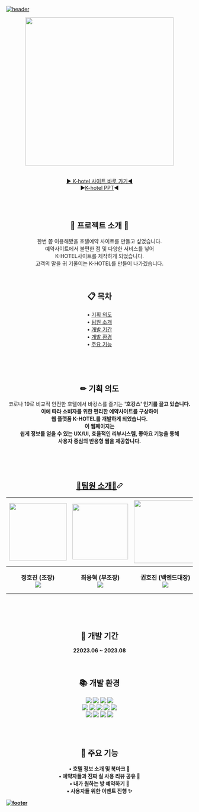  <div data-target="readme-toc.content" class="Box-body px-5 pb-5">
            <article class="markdown-body entry-content container-lg" itemprop="text"><p dir="auto"><a target="_blank" rel="noopener noreferrer nofollow" href="https://camo.githubusercontent.com/babf1b5f01e3ef1e8ac15a5f52eeb3aa90a76c708dc3091c3f475860316e906e/68747470733a2f2f63617073756c652d72656e6465722e76657263656c2e6170702f6170693f747970653d736c69636526636f6c6f723d333837424646266865696768743d31383026746578743d48692c253230746865726525463025394625393125384226666f6e74416c69676e3d373026666f6e74436f6c6f723d66666626726f746174653d313326666f6e74416c69676e593d3235262673656374696f6e3d68656164657226666f6e7453697a653d3630"><img src="https://camo.githubusercontent.com/babf1b5f01e3ef1e8ac15a5f52eeb3aa90a76c708dc3091c3f475860316e906e/68747470733a2f2f63617073756c652d72656e6465722e76657263656c2e6170702f6170693f747970653d736c69636526636f6c6f723d333837424646266865696768743d31383026746578743d48692c253230746865726525463025394625393125384226666f6e74416c69676e3d373026666f6e74436f6c6f723d66666626726f746174653d313326666f6e74416c69676e593d3235262673656374696f6e3d68656164657226666f6e7453697a653d3630" alt="header" data-canonical-src="https://capsule-render.vercel.app/api?type=slice&amp;color=#c471ed;height=180&amp;text=Hi,%20there🎈%F0%9F%91%8B&amp;fontAlign=70&amp;fontColor=fff&amp;rotate=13&amp;fontAlignY=25&amp;&amp;section=header&amp;fontSize=60" style="max-width: 100%;"></a></p>
              
<div align="center" dir="auto">
  <a target="_blank" rel="noopener noreferrer" href="https://github-production-user-asset-6210df.s3.amazonaws.com/130814431/276494784-9b33fe28-2c91-458b-98ac-be2d6d469535.png?X-Amz-Algorithm=AWS4-HMAC-SHA256&X-Amz-Credential=AKIAIWNJYAX4CSVEH53A%2F20231019%2Fus-east-1%2Fs3%2Faws4_request&X-Amz-Date=20231019T051426Z&X-Amz-Expires=300&X-Amz-Signature=84e82bec42471dbfdc671d75a2993de12c43117965b06998ebb7d5cd5ab18c2c&X-Amz-SignedHeaders=host&actor_id=130814431&key_id=0&repo_id=682328599"><img width="400px" src="file:///C:/Users/2080pc/Desktop/KakaoTalk_20231018_230224215.png" style="max-width: 100%;"></a>
<p dir="auto"><br><a href="http://lnx.iptime.org" rel="nofollow">▶ K-hotel 사이트 바로 가기◀</a>
<br><g-emoji class="g-emoji" alias="arrow_forward">▶<a href="">K-hotel PPT</a>◀</g-emoji>
<br></p>

<br><br>
 <h1 align="center"> 🕍  프로젝트 소개 🕍  </h1>
 <p align="center"> 한번 쯤 이용해봤을 호텔예약 사이트를 만들고 싶었습니다. <br>
                    예약사이트에서 불편한 점 및 다양한 서비스를 넣어<br> K-HOTEL사이트를 제작하게 되었습니다. <br> 
                    고객의 말을 귀 기울이는  K-HOTEL를 만들어 나가겠습니다. <br><br><br></p>

<h2 align="center"> 📋 목차</h2>
<p align="center">
• <a href="https://github.com/marosile/helloworld#--%EA%B8%B0%ED%9A%8D-%EC%9D%98%EB%8F%84">기획 의도</a> <br>
• <a href="https://github.com/marosile/helloworld#-%ED%8C%80%EC%9B%90-%EC%86%8C%EA%B0%9C">팀원 소개</a> <br>
• <a href="https://github.com/marosile/helloworld#--%EA%B0%9C%EB%B0%9C-%EA%B8%B0%EA%B0%84-">개발 기간</a> <br>
• <a href="https://github.com/marosile/helloworld#--%EA%B0%9C%EB%B0%9C-%ED%99%98%EA%B2%BD-">개발 환경</a> <br>
• <a href="https://github.com/marosile/helloworld#--%EC%A3%BC%EC%9A%94-%EA%B8%B0%EB%8A%A5-">주요 기능</a>
</p>
<br><br><br>

<h2 align="center"> ✏ 기획 의도</h2>

<p align="center" dir="auto"> 
  코로나 19로 비교적 안전한 호텔에서 바캉스를 즐기는 <b>'호캉스' 인기를 끌고 있습니다. <br>
  이에 따라 소비자를 위한 편리한 예약사이트를 구상하여<br> 웹 플랫폼 K-HOTEL를 개발하게 되었습니다.<br>
  이 웹페이지는 <br>쉽게 정보를 얻을 수 있는 UX/UI, 효율적인 리뷰시스템, 좋아요 기능을 통해 <br>사용자 중심의 반응형 웹을 제공합니다. 

</p>
<br><br><br>

<h2 align="center" tabindex="-1" id="user-content--팀원-소개" dir="auto"><a class="heading-link" href="#-팀원-소개">👧팀원 소개🧑<svg class="octicon octicon-link" viewBox="0 0 16 16" version="1.1" width="16" height="16" aria-hidden="true"><path d="m7.775 3.275 1.25-1.25a3.5 3.5 0 1 1 4.95 4.95l-2.5 2.5a3.5 3.5 0 0 1-4.95 0 .751.751 0 0 1 .018-1.042.751.751 0 0 1 1.042-.018 1.998 1.998 0 0 0 2.83 0l2.5-2.5a2.002 2.002 0 0 0-2.83-2.83l-1.25 1.25a.751.751 0 0 1-1.042-.018.751.751 0 0 1-.018-1.042Zm-4.69 9.64a1.998 1.998 0 0 0 2.83 0l1.25-1.25a.751.751 0 0 1 1.042.018.751.751 0 0 1 .018 1.042l-1.25 1.25a3.5 3.5 0 1 1-4.95-4.95l2.5-2.5a3.5 3.5 0 0 1 4.95 0 .751.751 0 0 1-.018 1.042.751.751 0 0 1-1.042.018 1.998 1.998 0 0 0-2.83 0l-2.5 2.5a1.998 1.998 0 0 0 0 2.83Z"></path></svg></a></h2>
<p dir="auto"><a name="user-content-팀원-소개"></a></p>
 <table>
    <tbody><tr>
      <td><a target="_blank" rel="noopener noreferrer" href=https://img1.daumcdn.net/thumb/R1280x0/?scode=mtistory2&fname=https%3A%2F%2Fblog.kakaocdn.net%2Fdn%2Fbeu5bX%2FbtsyU9IG8HT%2FGV9uqpgHoX449qNwwrm9d0%2Fimg.png"><img width="155px" src="https://img1.daumcdn.net/thumb/R1280x0/?scode=mtistory2&fname=https%3A%2F%2Fblog.kakaocdn.net%2Fdn%2Fbeu5bX%2FbtsyU9IG8HT%2FGV9uqpgHoX449qNwwrm9d0%2Fimg.png" style="max-width: 100%;"></a></td>                
      <td><a target="_blank" rel="noopener noreferrer" href="https://img1.daumcdn.net/thumb/R1280x0/?scode=mtistory2&fname=https%3A%2F%2Fblog.kakaocdn.net%2Fdn%2F8mOOX%2FbtsyTsicwt4%2Fxo8dODVUG1RcfMlmIydOkk%2Fimg.png"><img width="150px" src="https://img1.daumcdn.net/thumb/R1280x0/?scode=mtistory2&fname=https%3A%2F%2Fblog.kakaocdn.net%2Fdn%2F8mOOX%2FbtsyTsicwt4%2Fxo8dODVUG1RcfMlmIydOkk%2Fimg.png" style="max-width: 100%;"></a></td>     
      <td><a target="_blank" rel="noopener noreferrer" href="https://img1.daumcdn.net/thumb/R1280x0/?scode=mtistory2&fname=https%3A%2F%2Fblog.kakaocdn.net%2Fdn%2FbEzqNC%2FbtsyUNslFwE%2FpaHfh9KY9cZVYbC0QbdqYK%2Fimg.png"><img width="170px" src="https://img1.daumcdn.net/thumb/R1280x0/?scode=mtistory2&fname=https%3A%2F%2Fblog.kakaocdn.net%2Fdn%2FbEzqNC%2FbtsyUNslFwE%2FpaHfh9KY9cZVYbC0QbdqYK%2Fimg.png" style="max-width: 100%;"></a></td>      
      <td><a target="_blank" rel="noopener noreferrer" href="https://img1.daumcdn.net/thumb/R1280x0/?scode=mtistory2&fname=https%3A%2F%2Fblog.kakaocdn.net%2Fdn%2FbEzqNC%2FbtsyUNslFwE%2FpaHfh9KY9cZVYbC0QbdqYK%2Fimg.png"><img width="180px" src="https://img1.daumcdn.net/thumb/R1280x0/?scode=mtistory2&fname=https%3A%2F%2Fblog.kakaocdn.net%2Fdn%2FcnJmYp%2FbtsyTveYEQF%2FrAM9UqpqZhdTVadmVu9Sa1%2Fimg.png" style="max-width: 100%;"></a></td>
      <td><a target="_blank" rel="noopener noreferrer" href="https://img1.daumcdn.net/thumb/R1280x0/?scode=mtistory2&fname=https%3A%2F%2Fblog.kakaocdn.net%2Fdn%2FOzxmK%2FbtsyR67Euat%2FmppEQztXfcmql6ODEV6evK%2Fimg.png"><img width="150px" src="https://img1.daumcdn.net/thumb/R1280x0/?scode=mtistory2&fname=https%3A%2F%2Fblog.kakaocdn.net%2Fdn%2FOzxmK%2FbtsyR67Euat%2FmppEQztXfcmql6ODEV6evK%2Fimg.png" style="max-width: 100%;"></a></td>
      <td><a target="_blank" rel="noopener noreferrer" href="https://img1.daumcdn.net/thumb/R1280x0/?scode=mtistory2&fname=https%3A%2F%2Fblog.kakaocdn.net%2Fdn%2Fc9wTGY%2FbtsyUNy8u1A%2F2247mughyIO0ch6ZLaHuXk%2Fimg.png"><img width="150px" src="https://img1.daumcdn.net/thumb/R1280x0/?scode=mtistory2&fname=https%3A%2F%2Fblog.kakaocdn.net%2Fdn%2Fc9wTGY%2FbtsyUNy8u1A%2F2247mughyIO0ch6ZLaHuXk%2Fimg.png" style="max-width: 100%;"></a></td>
    </tr>
    <tr>
      <th>정호진 (조장) <a href="https://github.com/hojin1111"><br><img src="https://camo.githubusercontent.com/5148c757ec30584083d0dc8c25ee75363e4bc37a55889b989e864549f6b08132/68747470733a2f2f696d672e736869656c64732e696f2f62616467652f6769746875622d3138313731373f7374796c653d666c6174266c6f676f3d676974687562266c6f676f436f6c6f723d7768697465" data-canonical-src="https://img.shields.io/badge/github-181717?style=flat&amp;logo=github&amp;logoColor=white" style="max-width: 100%;"></a></th>
      <th>최용혁 (부조장) <a href="https://github.com/yonghyuk97"><br><img src="https://camo.githubusercontent.com/5148c757ec30584083d0dc8c25ee75363e4bc37a55889b989e864549f6b08132/68747470733a2f2f696d672e736869656c64732e696f2f62616467652f6769746875622d3138313731373f7374796c653d666c6174266c6f676f3d676974687562266c6f676f436f6c6f723d7768697465" data-canonical-src="https://img.shields.io/badge/github-181717?style=flat&amp;logo=github&amp;logoColor=white" style="max-width: 100%;"></a></th>
      <th>권호진 (백엔드대장) <a href="https://github.com/hj-1008"><br><img src="https://camo.githubusercontent.com/5148c757ec30584083d0dc8c25ee75363e4bc37a55889b989e864549f6b08132/68747470733a2f2f696d672e736869656c64732e696f2f62616467652f6769746875622d3138313731373f7374796c653d666c6174266c6f676f3d676974687562266c6f676f436f6c6f723d7768697465" data-canonical-src="https://img.shields.io/badge/github-181717?style=flat&amp;logo=github&amp;logoColor=white" style="max-width: 100%;"></a></th>
      <th>이유성 (디테일대장) <a href="https://github.com/GG0bugi"><br><img src="https://camo.githubusercontent.com/5148c757ec30584083d0dc8c25ee75363e4bc37a55889b989e864549f6b08132/68747470733a2f2f696d672e736869656c64732e696f2f62616467652f6769746875622d3138313731373f7374796c653d666c6174266c6f676f3d676974687562266c6f676f436f6c6f723d7768697465" data-canonical-src="https://img.shields.io/badge/github-181717?style=flat&amp;logo=github&amp;logoColor=white" style="max-width: 100%;"></a></th>
      <th>박진아 (일정•기획대장)<a href="https://github.com/jnaacode"><br><img src="https://camo.githubusercontent.com/5148c757ec30584083d0dc8c25ee75363e4bc37a55889b989e864549f6b08132/68747470733a2f2f696d672e736869656c64732e696f2f62616467652f6769746875622d3138313731373f7374796c653d666c6174266c6f676f3d676974687562266c6f676f436f6c6f723d7768697465" data-canonical-src="https://img.shields.io/badge/github-181717?style=flat&amp;logo=github&amp;logoColor=white" style="max-width: 100%;"></a></th>
       <th>한준수 (막내)<a href="https://github.com/junsu2134"><br><img src="https://camo.githubusercontent.com/5148c757ec30584083d0dc8c25ee75363e4bc37a55889b989e864549f6b08132/68747470733a2f2f696d672e736869656c64732e696f2f62616467652f6769746875622d3138313731373f7374796c653d666c6174266c6f676f3d676974687562266c6f676f436f6c6f723d7768697465" data-canonical-src="https://img.shields.io/badge/github-181717?style=flat&amp;logo=github&amp;logoColor=white" style="max-width: 100%;"></a></th>
    </tr>
  </tbody></table>
  <br><br><br>


 <h2 align="center"> 📅 개발 기간 </h2>
 <p align="center"> 22023.06 ~ 2023.08 <br><br><br></p>

  <h2 align="center"> 📚 개발 환경 </h2>
 <div align=center> 
  <img src="https://img.shields.io/badge/java-007396?style=flat&logo=java&logoColor=white"> 
  <img src="https://img.shields.io/badge/html5-E34F26?style=flat&logo=html5&logoColor=white"> 
  <img src="https://img.shields.io/badge/css-1572B6?style=flat&logo=css3&logoColor=white"> 
  <img src="https://img.shields.io/badge/javascript-F7DF1E?style=flat&logo=javascript&logoColor=black"> 
   <br>
  <img src="https://img.shields.io/badge/jquery-0769AD?style=flat&logo=jquery&logoColor=white">
   <img src="https://img.shields.io/badge/apachetomcat-F7DF1E?style=flat&logo=apachetomcat&logoColor=white">
  <img src="https://img.shields.io/badge/oracle-F80000?style=flat&logo=oracle&logoColor=white"> 
  <img src="https://img.shields.io/badge/mysql-4479A1?style=flat&logo=mysql&logoColor=white">  
  <img src="https://img.shields.io/badge/json-61DAFB?style=flat&logo=json&logoColor=black"> 
  <br>
  <img src="https://img.shields.io/badge/spring-6DB33F?style=flat&logo=spring&logoColor=white"> 
  <img src="https://img.shields.io/badge/github-181717?style=flat&logo=github&logoColor=white">
  <img src="https://img.shields.io/badge/git-F05032?style=flats&logo=git&logoColor=white">
    <img src="https://img.shields.io/badge/visualstudiocode-1572B6?style=flats&logo=visualstudiocode&logoColor=white">

  <br> <br>
</div>

<h2 align="center"> 🔎 주요 기능 </h2>
<p align="center">
• 호텔 정보 소개 및 북마크 🤍<br>
• 예약자들과 진짜 실 사용 리뷰 공유 💬 <br>
• 내가 원하는 방 예약하기 📌<br>
• 사용자들 위한 이벤트 진행 ✨ <br>
</p>

</div>
<p dir="auto"><a target="_blank" rel="noopener noreferrer nofollow" href="https://camo.githubusercontent.com/bcb8b12c487838186877bb3f994342c4e0b674d50332a6d6dbf98b21a95a0594/68747470733a2f2f63617073756c652d72656e6465722e76657263656c2e6170702f6170693f747970653d736c69636526636f6c6f723d303235334132266865696768743d3138302673656374696f6e3d666f6f74657226666f6e7453697a653d3630"><img src="https://camo.githubusercontent.com/bcb8b12c487838186877bb3f994342c4e0b674d50332a6d6dbf98b21a95a0594/68747470733a2f2f63617073756c652d72656e6465722e76657263656c2e6170702f6170693f747970653d736c69636526636f6c6f723d303235334132266865696768743d3138302673656374696f6e3d666f6f74657226666f6e7453697a653d3630" alt="footer" data-canonical-src="https://capsule-render.vercel.app/api?type=slice&amp;color=0253A2&amp;height=180&amp;section=footer&amp;fontSize=60" style="max-width: 100%;"></a></p>
</article>
          </div>
